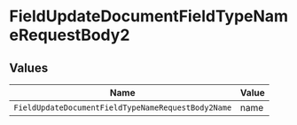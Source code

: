 # FieldUpdateDocumentFieldTypeNameRequestBody2


## Values

| Name                                               | Value                                              |
| -------------------------------------------------- | -------------------------------------------------- |
| `FieldUpdateDocumentFieldTypeNameRequestBody2Name` | name                                               |